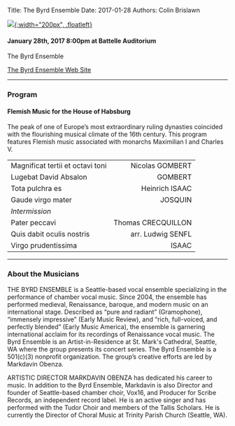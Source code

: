 Title: The Byrd Ensemble
Date: 2017-01-28
Authors: Colin Brislawn

[![ ]({filename}/images/2015-2016/StephenBeus200.jpg){:width="200px", .floatleft}]({filename}./ByrdEnsemble.md)

#### January 28th, 2017 8:00pm at Battelle Auditorium

The Byrd Ensemble


[The Byrd Ensemble Web Site](http://www.byrdensemble.com/)

---

### Program

#### Flemish Music for the House of Habsburg

The peak of one of Europe’s most extraordinary ruling dynasties coincided with the flourishing musical climate of the 16th century. This program features Flemish music associated with monarchs Maximilian I and Charles V.

|                                   |                    |
|-----------------------------------|-------------------:|
| Magnificat tertii et octavi toni  | Nicolas GOMBERT    |
| Lugebat David Absalon             | GOMBERT            | 
| Tota pulchra es                   | Heinrich ISAAC     |
| Gaude virgo mater                 | JOSQUIN            |
| _Intermission_                                         |
| Pater peccavi                     | Thomas CRECQUILLON |
| Quis dabit oculis nostris         | arr. Ludwig SENFL  |
| Virgo prudentissima               | ISAAC              |


---

### About the Musicians

THE BYRD ENSEMBLE is a Seattle-based vocal ensemble specializing in the  performance of chamber vocal music. Since 2004, the ensemble has performed medieval, Renaissance, baroque, and modern music on an international stage. Described as “pure and radiant” (Gramophone), “immensely impressive” (Early Music Review), and “rich, full-voiced, and perfectly blended” (Early Music America), the ensemble is garnering international acclaim for its recordings of Renaissance vocal music. The Byrd Ensemble is an Artist-in-Residence at St. Mark's Cathedral, Seattle, WA where the group presents its concert series. The Byrd Ensemble is a 501(c)(3) nonprofit organization. The group’s creative efforts are led by Markdavin Obenza.

ARTISTIC DIRECTOR MARKDAVIN OBENZA has dedicated his career to music. In addition to the Byrd Ensemble, Markdavin is also Director and founder of Seattle-based chamber choir, Vox16, and Producer for Scribe Records, an independent record label. He is an active singer and has performed with the Tudor Choir and members of the Tallis Scholars. He is currently the Director of Choral Music at Trinity Parish Church (Seattle, WA).


